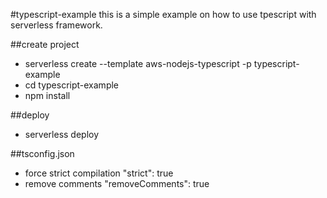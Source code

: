 #typescript-example
this is a simple example on how to use tpescript with serverless framework.

##create project
- serverless create --template aws-nodejs-typescript -p typescript-example
- cd typescript-example
- npm install

##deploy
- serverless deploy

##tsconfig.json
- force strict compilation "strict": true
- remove comments "removeComments": true